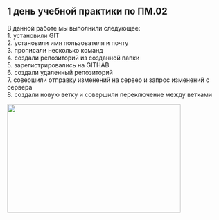 <h2>1 день учебной практики по ПМ.02</h2>
В данной работе мы выполнили следующее: <br>
1. установили GIT <br>
2. установили имя пользователя и почту <br>
3. прописали несколько команд <br>
4. создали репозиторий из созданной папки <br>
5. зарегистрировались на GITHAB <br>
6. создали удаленный репозиторий <br>
7. совершили отправку изменений на сервер и запрос изменений с сервера <br>
8. создали новую ветку и совершили переключение между ветками <br>
<p align="left">
  <img width="400" height="250" src="https://mosopora.ru/upload/000/u1/6e/f8/2ecf7f8e.jpg">
</p>


